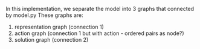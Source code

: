 In this implementation, we separate the model into 3 graphs that connected by model.py
These graphs are:
1. representation graph (connection 1)
2. action graph (connection 1 but with action - ordered pairs as node?)
3. solution graph (connection 2)